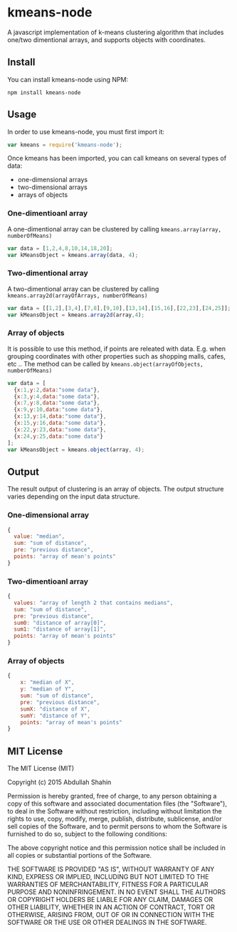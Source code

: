 # kmeans-node
A javascript implementation of k-means clustering algorithm that includes one/two dimentional arrays, and supports objects with coordinates.

## Install
You can install kmeans-node using NPM:

```
npm install kmeans-node
```

## Usage
In order to use kmeans-node, you must first import it:

```js
var kmeans = require('kmeans-node');
```

Once kmeans has been imported, you can call kmeans on several types of data:
- one-dimensional arrays
- two-dimensional arrays
- arrays of objects

### One-dimentioanl array
A one-dimentional array can be clustered by calling `kmeans.array(array, numberOfMeans)`

```js
var data = [1,2,4,8,10,14,18,20];
var kMeansObject = kmeans.array(data, 4);
```

### Two-dimentional array
A two-dimentional array can be clustered by calling `kmeans.array2d(arrayOfArrays, numberOfMeans)`

```js
var data = [[1,2],[3,4],[7,8],[9,10],[13,14],[15,16],[22,23],[24,25]];
var kMeansObject = kmeans.array2d(array,4);
```

### Array of objects
It is possible to use this method, if points are releated with data. E.g. when grouping coordinates with other properties such as shopping malls, cafes, etc .. The method can be called by `kmeans.object(arrayOfObjects, numberOfMeans)`

```js
var data = [
  {x:1,y:2,data:"some data"},
  {x:3,y:4,data:"some data"},
  {x:7,y:8,data:"some data"},
  {x:9,y:10,data:"some data"},
  {x:13,y:14,data:"some data"},
  {x:15,y:16,data:"some data"},
  {x:22,y:23,data:"some data"},
  {x:24,y:25,data:"some data"}
];
var kMeansObject = kmeans.object(array, 4);
```

## Output
The result output of clustering is an array of objects. The output structure varies depending on the input data structure.

### One-dimensional array
```js
{ 
  value: "median", 
  sum: "sum of distance", 
  pre: "previous distance", 
  points: "array of mean's points" 
}
```

### Two-dimentioanl array
```js
{
  values: "array of length 2 that contains medians",
  sum: "sum of distance",
  pre: "previous distance",
  sum0: "distance of array[0]",
  sum1: "distance of array[1]",
  points: "array of mean's points"
}
```

### Array of objects
```js
{   
    x: "median of X",
    y: "median of Y",
    sum: "sum of distance",
    pre: "previous distance",
    sumX: "distance of X",
    sumY: "distance of Y",
    points: "array of mean's points" 
}
```

## MIT License
The MIT License (MIT)

Copyright (c) 2015 Abdullah Shahin

Permission is hereby granted, free of charge, to any person obtaining a copy
of this software and associated documentation files (the "Software"), to deal
in the Software without restriction, including without limitation the rights
to use, copy, modify, merge, publish, distribute, sublicense, and/or sell
copies of the Software, and to permit persons to whom the Software is
furnished to do so, subject to the following conditions:

The above copyright notice and this permission notice shall be included in all
copies or substantial portions of the Software.

THE SOFTWARE IS PROVIDED "AS IS", WITHOUT WARRANTY OF ANY KIND, EXPRESS OR
IMPLIED, INCLUDING BUT NOT LIMITED TO THE WARRANTIES OF MERCHANTABILITY,
FITNESS FOR A PARTICULAR PURPOSE AND NONINFRINGEMENT. IN NO EVENT SHALL THE
AUTHORS OR COPYRIGHT HOLDERS BE LIABLE FOR ANY CLAIM, DAMAGES OR OTHER
LIABILITY, WHETHER IN AN ACTION OF CONTRACT, TORT OR OTHERWISE, ARISING FROM,
OUT OF OR IN CONNECTION WITH THE SOFTWARE OR THE USE OR OTHER DEALINGS IN THE
SOFTWARE.
